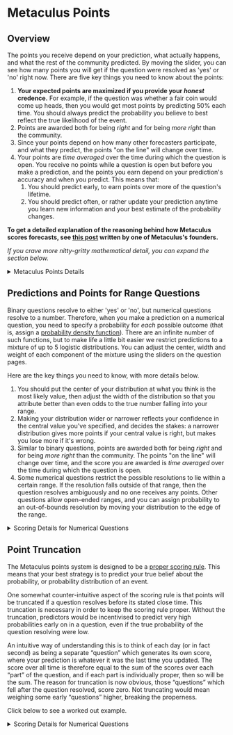 ---
---

# Metaculus Points

## Overview

The points you receive depend on your prediction, what actually happens, and what the rest of the community predicted. By moving the slider, you can see how many points you will get if the question were resolved as 'yes' or 'no' right now. There are five key things you need to know about the points:

1. **Your expected points are maximized if you provide your *honest* credence.** For example, if the question was whether a fair coin would come up heads, then you would get most points by predicting 50% each time. You should always predict the probability you believe to best reflect the true likelihood of the event.
2. Points are awarded both for being *right* and for being *more right* than the community.
3. Since your points depend on how many other forecasters participate, and what they predict, the points "on the line" will change over time.
4. Your points are *time averaged* over the time during which the question is open. You receive no points while a question is open but before you make a prediction, and the points you earn depend on your prediction's accuracy and when you predict. This means that:
    1. You should predict early, to earn points over more of the question's lifetime.
    2. You should predict often, or rather update your prediction anytime you learn new information and your best estimate of the probability changes.

**To get a detailed explanation of the reasoning behind how Metaculus scores forecasts, see [this post](https://metaculus.medium.com/a-primer-on-the-metaculus-scoring-rule-eb9a974cd204) written by one of Metaculus's founders.**

*If you crave more nitty-gritty mathematical detail, you can expand the section below.*

<details>
	<summary>Metaculus Points Details</summary>

 Your score $S(T,o)$ at any given time $T$ is the sum of an "absolute" component and a "relative" component:
 
$$
S(T,o) = a(N) \times L(p,o) + b(N) \times B(p,o)
$$
	
where
	
1. $o$ represents the outcome of the question: $1$ if the question resolves positive, $0$ if it resolves negative.
2. $N$ is the number of forecasters on the question.
3. $L(p,o)$ is the log score relative to a 50% prior, defined as

$$
L(p, o) =
\begin{cases}
  \log_2 \left ( \frac{p}{0.5} \right ) & \text{if } o = 1 \\
  \log_2 \left ( \frac{1 - p}{0.5} \right ) & \text{if } o = 0
\end{cases}
$$
	  
4. $-2 < B(p,o) < 2$ is the betting score and represents a bet placed against every other forecaster. It is described as the "constant pool betting function" on the Metaculus [scoring demo](https://www.metaculus.com/help/scoring/) (but with a modification that for computational efficiency, the full distribution of other forecaster predictions is replaced by a fitted [beta distribution](https://en.wikipedia.org/wiki/Beta_distribution).
5. $a(N)$ and $b(N)$ depend on $N$ only and define how the points scale with the number of forecasters.

$$
\begin{align*}
A(N) &= 45 + 15 \log_2(1 + N/30) \\
B(N) &= 30 \log_2(1 + N/30).
\end{align*}
$$

Note that $B$, $N$, and $p$ can all depend on $T$ and contribute to the time-dependence of $S(T, o)$. You can see its evolution over time in your score history plot on each question.

Your final score is given by the integral of $S(T, o)$ over $T$:

$$
S = \frac{1}{t_c-t_o} \int_{t_o}^{t_c} S(T, o) \, dT
$$
  
where $t_o$ and $t_c$ are the opening and closing times. (Note that $S(T) = 0$ between the opening time and your first prediction, and is also zero after question resolution but before question close, in the case when a question ***resolves early - LINK TO EARLY RES SECTION***.) The current value of this integral is shown in the point history plot as the "total points."

:::note

Before May 2022, there was also a 50% point bonus given at the time the question closes, but it was [discontinued](https://www.metaculus.com/questions/10801/discontinuing-the-final-forecast-bonus/) and the points multiplied by 1.5 henceforth.

:::

</details>

## Predictions and Points for Range Questions

Binary questions resolve to either 'yes' or 'no', but numerical questions resolve to a number. Therefore, when you make a prediction on a numerical question, you need to specify a probability for *each* possible outcome (that is, assign a [probability density function](https://en.wikipedia.org/wiki/Probability_density_function)). There are an infinite number of such functions, but to make life a little bit easier we restrict predictions to a mixture of up to 5 logistic distributions. You can adjust the center, width and weight of each component of the mixture using the sliders on the question pages.

Here are the key things you need to know, with more details below.

1. You should put the center of your distribution at what you think is the most likely value, then adjust the width of the distribution so that you attribute better than even odds to the true number falling into your range.
2. Making your distribution wider or narrower reflects your confidence in the central value you've specified, and decides the stakes: a narrower distribution gives more points if your central value is right, but makes you lose more if it's wrong.
3. Similar to binary questions, points are awarded both for being *right* and for being *more right* than the community. The points "on the line" will change over time, and the score you are awarded is *time averaged* over the time during which the question is open.
4. Some numerical questions restrict the possible resolutions to lie within a certain range. If the resolution falls outside of that range, then the question resolves ambiguously and no one receives any points. Other questions allow open-ended ranges, and you can assign probability to an out-of-bounds resolution by moving your distribution to the edge of the range.

<details>
	<summary>Scoring Details for Numerical Questions</summary>
	
When a numerical question resolves, forecasters are scored using a logarithmic scoring rule. The more probable you thought the outcome would be, the more points you get. The more probable the community thought the outcome would be, the fewer points you get. Both predictions are compared to a uniform distribution, which treats all outcomes as equally likely. If you always predict that the resolved outcome is more likely than both the uniform prediction and the Community Prediction then you're guaranteed to win points. Just like the binary scoring rule, your final score is averaged over the lifetime of the question.

Every numerical question has a range of possible outcomes set by the question creator. The outcomes can be displayed on either a linear or logarithmic scale. If logarithmic, predictions will technically be [log-logistic distributions](https://en.wikipedia.org/wiki/Log-logistic_distribution), although the log scale on the x axis will make them appear to have the same shape as regular logistic distributions.

Let $x$ be the resolved outcome, $P_p(x)$ your probability density, $P_u$ a uniform distribution, $P_c(x)$ the logistic distribution which best fits all other players' predictions, and $N$ the number of other forecasters. Then your score at a given time $T$ is given by

$$
S(T,x) = a(N) \log\left(\frac{P_p(x)}{P_u}\right) + b(N) \log\left(\frac{P_c(x)}{P_u(x)}\right),
$$
	
where $a(N)$ and $b(N)$ only depend on $N$ and define how the points scale with the number of forecasters.
	
$$
\begin{align*}
a(N) &= 30 + 6 \log_2(1 + N/30) \\
b(N) &= 24 \log_2(1 + N/30).
\end{align*}
$$

For questions that restrict the range of possible outcomes, the distributions are truncated to the restricted range and renormalized such that $\int P(x)dx = 1$. For questions with open-ended ranges, the uniform distribution contains 100% of the probability mass minus 15% per open bound. The exact value of an out-of-bounds resolution does not matter: players are scored only on the total probability that they assigned to the out-of-bounds possibility.

Your prediction, the community prediction, and the number of other forecasters can all change with time, so the scoring function $S(x)$ is time-dependent as well. The final points awarded are the time-average of $S(x)$ over the lifetime of the question.

Note that both your distribution and the community distribution are mixed with a uniform distribution such that $\frac{P_p(x)}{P_u} > 0.02$ for all $x$. This protects confident but wrong forecasters from catastrophic point losses.
  
:::note
  
Before December 2018, continuous questions gave more points because the points scaling factors were defined as
  
$$
\begin{align*}
a(N) &= 40 + 20 \log_2(1 + N/30) \\
b(N) &= 20 \log_2(1 + N/30).
\end{align*}
$$

but it was decided that they should be more in line with binary questions.

Before May 2022, there was also a 50% point bonus given at the time the question closes, but it was [discontinued](https://www.metaculus.com/questions/10801/discontinuing-the-final-forecast-bonus/) and the points multiplied by 1.5 henceforth.
  
:::

</details>

## Point Truncation

The Metaculus points system is designed to be a [proper scoring rule](https://en.wikipedia.org/wiki/Scoring_rule#Proper_scoring_rules). This means that your best strategy is to predict your true belief about the probability, or probability distribution of an event.

One somewhat counter-intuitive aspect of the scoring rule is that points will be truncated if a question resolves before its stated close time. This truncation is necessary in order to keep the scoring rule proper. Without the truncation, predictors would be incentivised to predict very high probabilities early on in a question, even if the true probability of the question resolving were low.

An intuitive way of understanding this is to think of each day (or in fact second) as being a separate “question” which generates its own score, where your prediction is whatever it was the last time you updated. The score over all time is therefore equal to the sum of the scores over each “part” of the question, and if each part is individually proper, then so will be the sum. The reason for truncation is now obvious, those “questions” which fell after the question resolved, score zero. Not truncating would mean weighing some early “questions” higher, breaking the properness.

Click below to see a worked out example.

<details>
	<summary>Scoring Details for Numerical Questions</summary>

:::note

This example uses the log score for ease of calculation, but similar logic holds for the Brier score, and for Metaculus points.

:::

Bob wants to predict if he will be fired this year. He has a work review in one week, and there is a $10\%$ chance he will fail it and be fired right after. If he passes the work review, there is still a $5\%$ chance he will be fired at the end of the year. A proper scoring rule should mean that the best strategy on this question is to predict $p = (0.1 + 0.9 \times 0.05) = 14.5\%$ for the first week, and then $5\%$ thereafter (if he passed the review).

Without truncation (and assuming 52 weeks in a year), this strategy gives an expected log score of $\ln(0.145) \simeq -1.93$ if he fails the review, and $0.95 \left ( \frac{1}{52} \ln(0.855) + \frac{51}{52} \ln(0.95) \right ) + 0.05 \left ( \frac{1}{52} \ln(0.145) + \frac{51}{52} \ln(0.05) \right ) \simeq -0.199$ if he passes it, for a total expected score of $0.1 \times (-1.92) + 0.9 \times (-0.199) \simeq -0.373$.

But a strategy of predicting $99\%$ for the first week, then $5\%$ afterwards, scores $0.1 \ln(0.99) + 0.9 \left ( 0.95 \left ( \frac{1}{52} \ln(0.01) + \frac{51}{52} \ln(0.95) \right ) + 0.05 \left ( \frac{1}{52} \ln(0.99) + \frac{51}{52} \ln(0.05) \right ) \right ) \simeq -0.252$, which is higher. So without truncation the log score is not a proper scoring rule!

On the other hand, if we truncate the score in case of early resolution, the expected score for the $14.5\%/5\%$ strategy is now
$0.1 \frac{1}{52} \ln(0.145) + 0.9 \left ( 0.95 \left ( \frac{1}{52} \ln(0.855) + \frac{51}{52} \ln(0.95) \right ) + 0.05 \left ( \frac{1}{52} \ln(0.145) + \frac{51}{52} \ln(0.05) \right ) \right ) \simeq -0.183$, while the expected score for the $99\%/5\%$ strategy is now $0.1 \frac{1}{52} \ln(0.99) + 0.9 \left ( 0.95 \left ( \frac{1}{52} \ln(0.01) + \frac{51}{52} \ln(0.95) \right ) + 0.05 \left ( \frac{1}{52} \ln(0.99) + \frac{51}{52} \ln(0.05) \right ) \right ) \simeq -0.251$, which is lower, so our scoring is proper again!
	
</details>